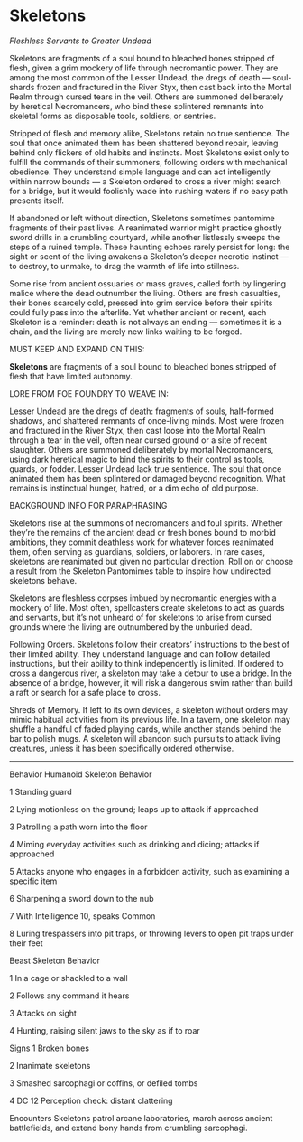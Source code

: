 # Skeletons

*Fleshless Servants to Greater Undead*


Skeletons are fragments of a soul bound to bleached bones stripped of flesh, given a grim mockery of life through necromantic power. They are among the most common of the Lesser Undead, the dregs of death — soul-shards frozen and fractured in the River Styx, then cast back into the Mortal Realm through cursed tears in the veil. Others are summoned deliberately by heretical Necromancers, who bind these splintered remnants into skeletal forms as disposable tools, soldiers, or sentries.

Stripped of flesh and memory alike, Skeletons retain no true sentience. The soul that once animated them has been shattered beyond repair, leaving behind only flickers of old habits and instincts. Most Skeletons exist only to fulfill the commands of their summoners, following orders with mechanical obedience. They understand simple language and can act intelligently within narrow bounds — a Skeleton ordered to cross a river might search for a bridge, but it would foolishly wade into rushing waters if no easy path presents itself.

If abandoned or left without direction, Skeletons sometimes pantomime fragments of their past lives. A reanimated warrior might practice ghostly sword drills in a crumbling courtyard, while another listlessly sweeps the steps of a ruined temple. These haunting echoes rarely persist for long: the sight or scent of the living awakens a Skeleton’s deeper necrotic instinct — to destroy, to unmake, to drag the warmth of life into stillness.

Some rise from ancient ossuaries or mass graves, called forth by lingering malice where the dead outnumber the living. Others are fresh casualties, their bones scarcely cold, pressed into grim service before their spirits could fully pass into the afterlife. Yet whether ancient or recent, each Skeleton is a reminder: death is not always an ending — sometimes it is a chain, and the living are merely new links waiting to be forged.



MUST KEEP AND EXPAND ON THIS:

**Skeletons** are fragments of a soul bound to bleached bones stripped of flesh that have limited autonomy.

LORE FROM FOE FOUNDRY TO WEAVE IN:

Lesser Undead are the dregs of death: fragments of souls, half-formed shadows, and shattered remnants of once-living minds. Most were frozen and fractured in the River Styx, then cast loose into the Mortal Realm through a tear in the veil, often near cursed ground or a site of recent slaughter. Others are summoned deliberately by mortal Necromancers, using dark heretical magic to bind the spirits to their control as tools, guards, or fodder. Lesser Undead lack true sentience. The soul that once animated them has been splintered or damaged beyond recognition. What remains is instinctual hunger, hatred, or a dim echo of old purpose.

BACKGROUND INFO FOR PARAPHRASING

Skeletons rise at the summons of necromancers and foul spirits. Whether they’re the remains of the ancient dead or fresh bones bound to morbid ambitions, they commit deathless work for whatever forces reanimated them, often serving as guardians, soldiers, or laborers. In rare cases, skeletons are reanimated but given no particular direction. Roll on or choose a result from the Skeleton Pantomimes table to inspire how undirected skeletons behave.

Skeletons are fleshless corpses imbued by necromantic energies with a mockery of life. Most often, spellcasters create skeletons to act as guards and servants, but it’s not unheard of for skeletons to arise from cursed grounds where the living are outnumbered by the unburied dead.

Following Orders. Skeletons follow their creators’ instructions to the best of their limited ability. They understand language and can follow detailed instructions, but their ability to think independently is limited. If ordered to cross a dangerous river, a skeleton may take a detour to use a bridge. In the absence of a bridge, however, it will risk a dangerous swim rather than build a raft or search for a safe place to cross.

Shreds of Memory. If left to its own devices, a skeleton without orders may mimic habitual activities from its previous life. In a tavern, one skeleton may shuffle a handful of faded playing cards, while another stands behind the bar to polish mugs. A skeleton will abandon such pursuits to attack living creatures, unless it has been specifically ordered otherwise.


---

Behavior
Humanoid Skeleton Behavior

1 Standing guard

2 Lying motionless on the ground; leaps up to attack if approached

3 Patrolling a path worn into the floor

4 Miming everyday activities such as drinking and dicing; attacks if approached

5 Attacks anyone who engages in a forbidden activity, such as examining a specific item

6 Sharpening a sword down to the nub

7 With Intelligence 10, speaks Common

8 Luring trespassers into pit traps, or throwing levers to open pit traps under their feet

Beast Skeleton Behavior

1 In a cage or shackled to a wall

2 Follows any command it hears

3 Attacks on sight

4 Hunting, raising silent jaws to the sky as if to roar

Signs
1 Broken bones

2 Inanimate skeletons

3 Smashed sarcophagi or coffins, or defiled tombs

4 DC 12 Perception check: distant clattering

Encounters
Skeletons patrol arcane laboratories, march across ancient battlefields, and extend bony hands from crumbling sarcophagi.